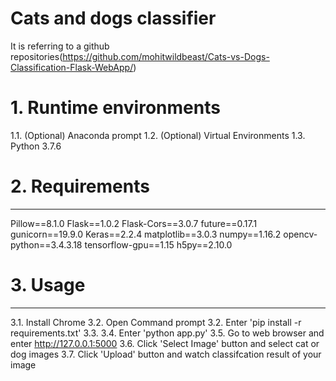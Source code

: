 Cats and dogs classifier
========================
It is referring to a github repositories(https://github.com/mohitwildbeast/Cats-vs-Dogs-Classification-Flask-WebApp/)


# 1. Runtime environments
1.1. (Optional) Anaconda prompt 
1.2. (Optional) Virtual Environments
1.3. Python 3.7.6

# 2. Requirements
-----------------
Pillow==8.1.0
Flask==1.0.2
Flask-Cors==3.0.7
future==0.17.1
gunicorn==19.9.0
Keras==2.2.4
matplotlib==3.0.3
numpy==1.16.2
opencv-python==3.4.3.18
tensorflow-gpu==1.15
h5py==2.10.0


# 3. Usage
-----------------
3.1. Install Chrome
3.2. Open Command prompt
3.2. Enter 'pip install -r requirements.txt' 
3.3. 
3.4. Enter 'python app.py'
3.5. Go to web browser and enter http://127.0.0.1:5000
3.6. Click 'Select Image' button and select cat or dog images 
3.7. Click 'Upload' button and watch classifcation result of your image

